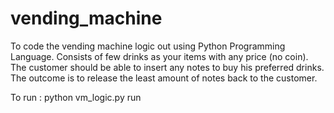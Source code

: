 # vending_machine

To code the vending machine logic out using Python Programming Language. 
Consists of few drinks as your items with any price (no coin). 
The customer should be able to insert any notes to buy his preferred drinks.
The outcome is to release the least amount of notes back to the customer.

To run : python vm_logic.py run

